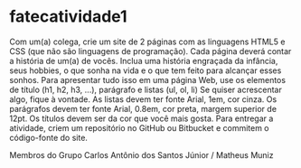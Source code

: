 # fatecatividade1
Com um(a) colega, crie um site de 2 páginas com as linguagens HTML5 e CSS (que não são linguagens de programação). Cada página deverá contar a história de um(a) de vocês. Inclua uma história engraçada da infância, seus hobbies, o que sonha na vida e o que tem feito para alcançar esses sonhos.
Para apresentar tudo isso em uma página Web, use os elementos de título (h1, h2, h3, ...), parágrafo e listas (ul, ol, li)
Se quiser acrescentar algo, fique à vontade.
As listas devem ter fonte Arial, 1em, cor cinza. Os parágrafos devem ter fonte Arial, 0.8em, cor preta, margem superior de 12pt. Os títulos devem ser da cor que você mais gosta.
Para entregar a atividade, criem um repositório no GitHub ou Bitbucket e commitem o código-fonte do site.

Membros do Grupo
Carlos Antônio dos Santos Júnior
/
Matheus Muniz
